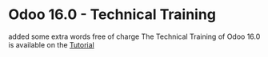 # Odoo 16.0 - Technical Training
added some extra words free of charge
The Technical Training of Odoo 16.0 is available on the
[Tutorial](https://www.odoo.com/documentation/master/developer/howtos/rdtraining.html)
